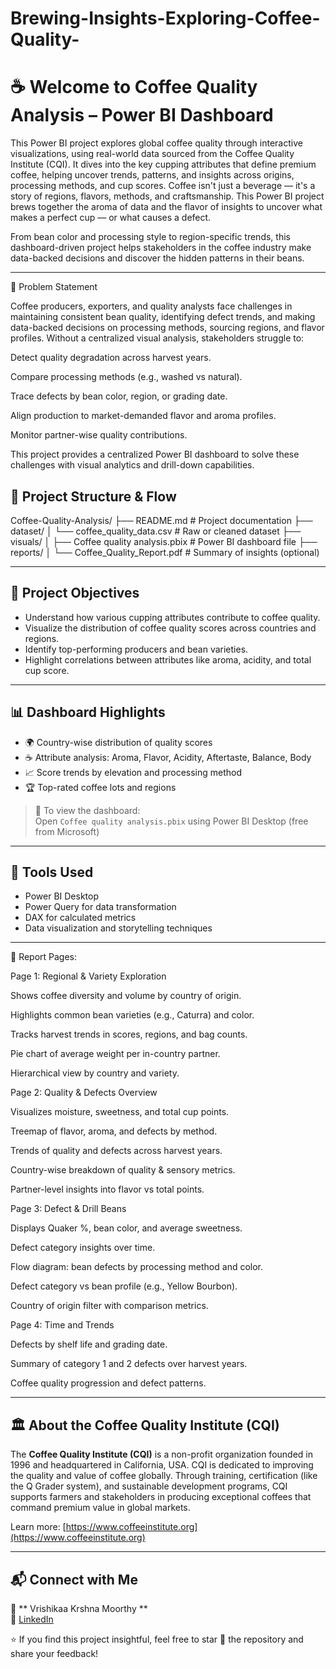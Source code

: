 # Brewing-Insights-Exploring-Coffee-Quality-
# ☕ Welcome to Coffee Quality Analysis – Power BI Dashboard

This Power BI project explores global coffee quality through interactive visualizations, using real-world data sourced from the Coffee Quality Institute (CQI). It dives into the key cupping attributes that define premium coffee, helping uncover trends, patterns, and insights across origins, processing methods, and cup scores.
Coffee isn't just a beverage — it's a story of regions, flavors, methods, and craftsmanship.
This Power BI project brews together the aroma of data and the flavor of insights to uncover what makes a perfect cup — or what causes a defect.

From bean color and processing style to region-specific trends, this dashboard-driven project helps stakeholders in the coffee industry make data-backed decisions and discover the hidden patterns in their beans.

---
🧩 Problem Statement

Coffee producers, exporters, and quality analysts face challenges in maintaining consistent bean quality, identifying defect trends, and making data-backed decisions on processing methods, sourcing regions, and flavor profiles. Without a centralized visual analysis, stakeholders struggle to:

Detect quality degradation across harvest years.

Compare processing methods (e.g., washed vs natural).

Trace defects by bean color, region, or grading date.

Align production to market-demanded flavor and aroma profiles.

Monitor partner-wise quality contributions.


This project provides a centralized Power BI dashboard to solve these challenges with visual analytics and drill-down capabilities.


## 📁 Project Structure & Flow

Coffee-Quality-Analysis/
├── README.md # Project documentation
├── dataset/
│ └── coffee_quality_data.csv # Raw or cleaned dataset
├── visuals/
│ ├── Coffee quality analysis.pbix # Power BI dashboard file
├── reports/
│ └── Coffee_Quality_Report.pdf # Summary of insights (optional)


---

## 🎯 Project Objectives

- Understand how various cupping attributes contribute to coffee quality.
- Visualize the distribution of coffee quality scores across countries and regions.
- Identify top-performing producers and bean varieties.
- Highlight correlations between attributes like aroma, acidity, and total cup score.

---

## 📊 Dashboard Highlights

- 🌍 Country-wise distribution of quality scores
- ☕ Attribute analysis: Aroma, Flavor, Acidity, Aftertaste, Balance, Body
- 📈 Score trends by elevation and processing method
- 🏆 Top-rated coffee lots and regions

> 📌 To view the dashboard:  
> Open `Coffee quality analysis.pbix` using Power BI Desktop (free from Microsoft)

---

## 🧰 Tools Used

- Power BI Desktop  
- Power Query for data transformation  
- DAX for calculated metrics  
- Data visualization and storytelling techniques

---

📌 Report Pages:

Page 1: Regional & Variety Exploration

Shows coffee diversity and volume by country of origin.

Highlights common bean varieties (e.g., Caturra) and color.

Tracks harvest trends in scores, regions, and bag counts.

Pie chart of average weight per in-country partner.

Hierarchical view by country and variety.


Page 2: Quality & Defects Overview

Visualizes moisture, sweetness, and total cup points.

Treemap of flavor, aroma, and defects by method.

Trends of quality and defects across harvest years.

Country-wise breakdown of quality & sensory metrics.

Partner-level insights into flavor vs total points.

Page 3: Defect & Drill Beans

Displays Quaker %, bean color, and average sweetness.

Defect category insights over time.

Flow diagram: bean defects by processing method and color.

Defect category vs bean profile (e.g., Yellow Bourbon).

Country of origin filter with comparison metrics.


Page 4: Time and Trends

Defects by shelf life and grading date.

Summary of category 1 and 2 defects over harvest years.

Coffee quality progression and defect patterns.



---

## 🏛 About the Coffee Quality Institute (CQI)

The **Coffee Quality Institute (CQI)** is a non-profit organization founded in 1996 and headquartered in California, USA. CQI is dedicated to improving the quality and value of coffee globally. Through training, certification (like the Q Grader system), and sustainable development programs, CQI supports farmers and stakeholders in producing exceptional coffees that command premium value in global markets.

Learn more: [https://www.coffeeinstitute.org](https://www.coffeeinstitute.org)

---

## 📬 Connect with Me

👤 ** Vrishikaa Krshna Moorthy  **  
🔗 [LinkedIn](https://www.linkedin.com/in/vrishikaa-krishnamoorthy-589606217/)  


⭐ If you find this project insightful, feel free to star 🌟 the repository and share your feedback!

